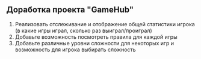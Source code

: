 ## Доработка проекта "GameHub"

1. Реализовать отслеживание и отображение общей статистики игрока (в какие игры играл, сколько раз выиграл/проиграл)
2. Добавьте возможность посмотреть правила для каждой игры
3. Добавьте различные уровни сложности для некоторых игр и возможность для игрока выбирать сложность